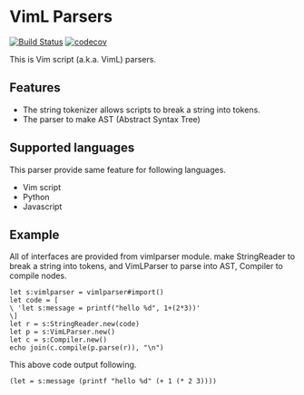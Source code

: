 # VimL Parsers

[![Build Status](https://travis-ci.org/vim-jp/vim-vimlparser.svg?branch=master)](https://travis-ci.org/vim-jp/vim-vimlparser) [![codecov](https://codecov.io/gh/vim-jp/vim-vimlparser/branch/master/graph/badge.svg)](https://codecov.io/gh/vim-jp/vim-vimlparser)

This is Vim script (a.k.a. VimL) parsers.

## Features

* The string tokenizer allows scripts to break a string into tokens.
* The parser to make AST (Abstract Syntax Tree)

## Supported languages

This parser provide same feature for following languages.

* Vim script
* Python
* Javascript 

## Example

All of interfaces are provided from vimlparser module. make StringReader to break a string into tokens, and VimLParser to parse into AST, Compiler to compile nodes.

```vim
let s:vimlparser = vimlparser#import()
let code = [
\ 'let s:message = printf("hello %d", 1+(2*3))'
\]
let r = s:StringReader.new(code)
let p = s:VimLParser.new()
let c = s:Compiler.new()
echo join(c.compile(p.parse(r)), "\n")
```

This above code output following.

```
(let = s:message (printf "hello %d" (+ 1 (* 2 3))))
```
